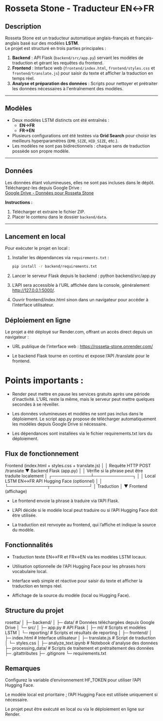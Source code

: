 # Rosseta Stone - Traducteur EN↔FR

## Description

Rosseta Stone est un traducteur automatique anglais-français et français-anglais basé sur des modèles **LSTM**.  
Le projet est structuré en trois parties principales :  

1. **Backend** : API Flask (`backend/src/app.py`) servant les modèles de traduction et gérant les requêtes du frontend.  
2. **Frontend** : Interface web (`frontend/index.html`, `frontend/styles.css` et  `frontend/translate.js`) pour saisir du texte et afficher la traduction en temps réel.  
3. **Analyse et préparation des données** : Scripts pour nettoyer et prétraiter les données nécessaires à l'entraînement des modèles.

---

## Modèles

- Deux modèles LSTM distincts ont été entraînés :  
  - **EN→FR**  
  - **FR→EN**  
- Plusieurs configurations ont été testées via **Grid Search** pour choisir les meilleurs hyperparamètres (`EMB_SIZE`, `HID_SIZE`, etc.).  
- Les modèles ne sont pas bidirectionnels : chaque sens de traduction possède son propre modèle.  

---

## Données

Les données étant volumineuses, elles ne sont pas incluses dans le dépôt.  
Téléchargez-les depuis Google Drive :  
[Google Drive - Données pour Rosseta Stone](https://drive.google.com/file/d/1Ecbj5CZT4BgkRjvV7MxZ8VJmZBK-4oRb/view?usp=drive_link)  

**Instructions :**  

1. Télécharger et extraire le fichier ZIP.  
2. Placer le contenu dans le dossier `backend/data`.  

---

## Lancement en local

Pour exécuter le projet en local :  

1. Installer les dépendances via `requirements.txt` :  
   ```bash
   pip install -r backend/requirements.txt

2. Lancer le serveur Flask depuis le backend :
   python backend/src/app.py

3. L’API sera accessible à l’URL affichée dans la console, généralement http://127.0.0.1:5000/.
4. Ouvrir frontend/index.html sinon dans un navigateur pour accéder à l’interface utilisateur.

## Déploiement en ligne

Le projet a été déployé sur Render.com, offrant un accès direct depuis un navigateur :

* URL publique de l’interface web : https://rosseta-stone.onrender.com/

* Le backend Flask tourne en continu et expose l’API /translate pour le frontend.

# Points importants :

 * Render peut mettre en pause les services gratuits après une période d’inactivité. L’URL reste la même, mais le serveur peut mettre quelques secondes à se réveiller.

 * Les données volumineuses et modèles ne sont pas inclus dans le déploiement. Le script app.py propose de télécharger automatiquement les modèles depuis Google Drive si nécessaire.

 * Les dépendances sont installées via le fichier requirements.txt lors du déploiement.

## Flux de fonctionnement 

Frontend (index.html + styles.css + translate.js)
           │
           │ Requête HTTP POST /translate
           ▼
Backend Flask (app.py)
           │
           │ Vérifie si la phrase peut être traduite localement
           │
   ┌─────────────┴─────────────┐
   │                           │
Local LSTM EN↔FR         API Hugging Face (optionnel)
   │                           │
   └─────────────┬─────────────┘
                 │
             Traduction
                 │
                 ▼
        Frontend (affichage)
        
 * Le frontend envoie la phrase à traduire via l’API Flask.

 * L’API décide si le modèle local peut traduire ou si l’API Hugging Face doit être utilisée.

* La traduction est renvoyée au frontend, qui l’affiche et indique la source du modèle.

## Fonctionnalités

* Traduction texte EN↔FR et FR↔EN via les modèles LSTM locaux.

* Utilisation optionnelle de l'API Hugging Face pour les phrases hors vocabulaire local.

* Interface web simple et réactive pour saisir du texte et afficher la traduction en temps réel.

* Affichage de la source du modèle (local ou Hugging Face).

## Structure du projet

rosetta/
│
├─ backend/
│   ├─ data/                 # Données téléchargées depuis Google Drive
│   └─ src/
│       ├─ app.py            # API Flask
│       ├─ ml/               # Scripts et modèles LSTM
│       └─ reporting/        # Scripts et résultats de reporting
│
├─ frontend/
│   ├─ index.html            # Interface utilisateur
│   ├─ translate.js          # Script de traduction
│   └─ styles.css
│
├─ analyze_text.ipynb        # Notebook d'analyse des données
├─ processing_data/          # Scripts de traitement et prétraitement des données
├─ .gitattributes
├─ .gitignore
└─ requirements.txt



## Remarques

Configurez la variable d’environnement HF_TOKEN pour utiliser l’API Hugging Face.

Le modèle local est prioritaire ; l’API Hugging Face est utilisée uniquement si nécessaire.

Le projet peut être exécuté en local ou via le déploiement en ligne sur Render.


